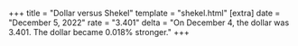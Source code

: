 +++
title = "Dollar versus Shekel"
template = "shekel.html"
[extra]
date = "December  5, 2022"
rate = "3.401"
delta = "On December  4, the dollar was 3.401. The dollar became 0.018% stronger."
+++
